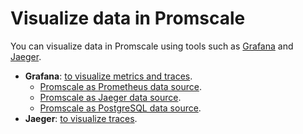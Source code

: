 # Visualize data in Promscale
You can visualize data in Promscale using tools such as [Grafana][grafana-homepage] and [Jaeger][jaeger-homepage].

*   **Grafana**: [to visualize metrics and traces][grafana-promscale].
    * [Promscale as Prometheus data source][promscale-as-prometheus]. 
    * [Promscale as Jaeger data source][promscale-as-jaeger].
    * [Promscale as PostgreSQL data source][promscale-as-postgresql]. 
*   **Jaeger**: [to visualize traces][jaeger-promscale].

[grafana-promscale]: /visualize-data/grafana
[jaeger-promscale]: /visualize-data/jaeger
[grafana-homepage]:https://grafana.com
[jaeger-homepage]: https://www.jaegertracing.io/
[promscale-as-prometheus]: /visualize-data/grafana/#promscale-as-prometheus-datasource
[promscale-as-jaeger]: /visualize-data/grafana/#promscale-as-jaeger-datasource
[promscale-as-postgresql]: /visualize-data/grafana/#promscale-as-postgresql-datasource